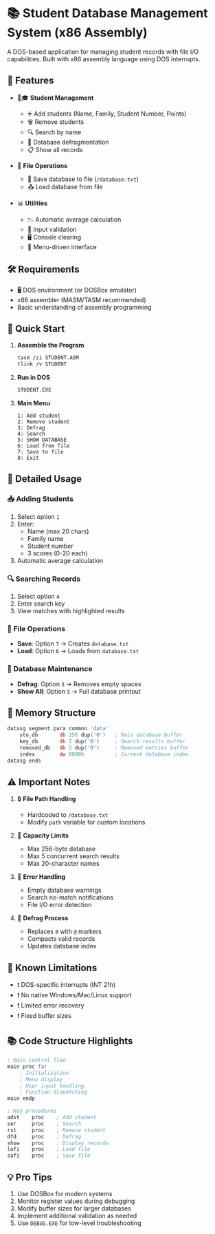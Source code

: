 # 📚 Student Database Management System (x86 Assembly)

A DOS-based application for managing student records with file I/O capabilities. Built with x86 assembly language using DOS interrupts.

## 🌟 Features

- 🧑🎓 **Student Management**
  - ➕ Add students (Name, Family, Student Number, Points)
  - 🗑️ Remove students
  - 🔍 Search by name
  - 🧹 Database defragmentation
  - 📋 Show all records

- 💾 **File Operations**
  - 💾 Save database to file (`/database.txt`)
  - 📤 Load database from file

- 📊 **Utilities**
  - 📉 Automatic average calculation
  - 🧮 Input validation
  - 🖥️ Console clearing
  - 🔄 Menu-driven interface

## 🛠️ Requirements

- 🖥️ DOS environment (or DOSBox emulator)
- x86 assembler (MASM/TASM recommended)
- Basic understanding of assembly programming

## 🚀 Quick Start

1. **Assemble the Program**
   ```bash
   tasm /zi STUDENT.ASM
   tlink /v STUDENT
   ```

2. **Run in DOS**
   ```bash
   STUDENT.EXE
   ```

3. **Main Menu**
   ```
   1: Add student
   2: Remove student
   3: Defrag
   4: Search
   5: SHOW DATABASE
   6: Load from file
   7: Save to file
   8: Exit
   ```

## 📖 Detailed Usage

### 📥 Adding Students
1. Select option `1`
2. Enter:
   - Name (max 20 chars)
   - Family name
   - Student number
   - 3 scores (0-20 each)
3. Automatic average calculation

### 🔍 Searching Records
1. Select option `4`
2. Enter search key
3. View matches with highlighted results

### 💾 File Operations
- **Save**: Option `7` → Creates `database.txt`
- **Load**: Option `6` → Loads from `database.txt`

### 🧹 Database Maintenance
- **Defrag**: Option `3` → Removes empty spaces
- **Show All**: Option `5` → Full database printout

## 🧠 Memory Structure

```asm
datasg segment para common 'data'
    stu_db       db 256 dup('0')   ; Main database buffer
    key_db       db 5 dup('0')     ; Search results buffer
    removed_db   db 5 dup('0')     ; Removed entries buffer
    index        dw 0000h          ; Current database index
datasg ends
```

## ⚠️ Important Notes

1. 🔒 **File Path Handling**
   - Hardcoded to `/database.txt`
   - Modify `path` variable for custom locations

2. 📏 **Capacity Limits**
   - Max 256-byte database
   - Max 5 concurrent search results
   - Max 20-character names

3. 🚨 **Error Handling**
   - Empty database warnings
   - Search no-match notifications
   - File I/O error detection

4. 🔄 **Defrag Process**
   - Replaces `0` with `@` markers
   - Compacts valid records
   - Updates database index

## 🛑 Known Limitations

- ❗ DOS-specific interrupts (INT 21h)
- ❗ No native Windows/Mac/Linux support
- ❗ Limited error recovery
- ❗ Fixed buffer sizes

## 📚 Code Structure Highlights

```asm
; Main control flow
main proc far
    ; Initialization
    ; Menu display
    ; User input handling
    ; Function dispatching
main endp

; Key procedures
adst    proc    ; Add student
ser     proc    ; Search
rst     proc    ; Remove student
dfd     proc    ; Defrag
show    proc    ; Display records
lofi    proc    ; Load file
safi    proc    ; Save file
```

## 💡 Pro Tips

1. Use DOSBox for modern systems
2. Monitor register values during debugging
3. Modify buffer sizes for larger databases
4. Implement additional validation as needed
5. Use `DEBUG.EXE` for low-level troubleshooting
